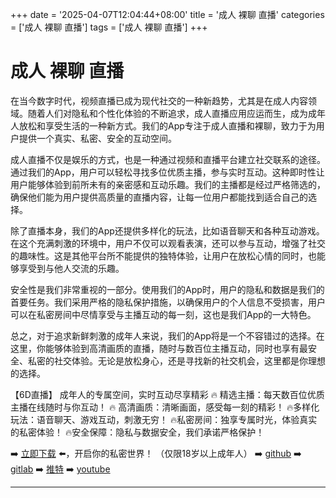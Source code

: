 +++
date = '2025-04-07T12:04:44+08:00'
title = '成人 裸聊 直播'
categories = ['成人 裸聊 直播']
tags = ['成人 裸聊 直播']
+++

# 成人 裸聊 直播

在当今数字时代，视频直播已成为现代社交的一种新趋势，尤其是在成人内容领域。随着人们对隐私和个性化体验的不断追求，成人直播应用应运而生，成为成年人放松和享受生活的一种新方式。我们的App专注于成人直播和裸聊，致力于为用户提供一个真实、私密、安全的互动空间。

成人直播不仅是娱乐的方式，也是一种通过视频和直播平台建立社交联系的途径。通过我们的App，用户可以轻松寻找多位优质主播，参与实时互动。这种即时性让用户能够体验到前所未有的亲密感和互动乐趣。我们的主播都是经过严格筛选的，确保他们能为用户提供高质量的直播内容，让每一位用户都能找到适合自己的选择。

除了直播本身，我们的App还提供多样化的玩法，比如语音聊天和各种互动游戏。在这个充满刺激的环境中，用户不仅可以观看表演，还可以参与互动，增强了社交的趣味性。这是其他平台所不能提供的独特体验，让用户在放松心情的同时，也能够享受到与他人交流的乐趣。

安全性是我们非常重视的一部分。使用我们的App时，用户的隐私和数据是我们的首要任务。我们采用严格的隐私保护措施，以确保用户的个人信息不受损害，用户可以在私密房间中尽情享受与主播互动的每一刻，这也是我们App的一大特色。

总之，对于追求新鲜刺激的成年人来说，我们的App将是一个不容错过的选择。在这里，你能够体验到高清画质的直播，随时与数百位主播互动，同时也享有最安全、私密的社交体验。无论是放松身心，还是寻找新的社交机会，这里都是你理想的选择。

【6D直播】
成年人的专属空间，实时互动尽享精彩
🔥 精选主播：每天数百位优质主播在线随时与你互动！
🔥 高清画质：清晰画面，感受每一刻的精彩！
🔥多样化玩法：语音聊天、游戏互动，刺激无穷！
🔥私密房间：独享专属时光，体验真实的私密体验！
🔥安全保障：隐私与数据安全，我们承诺严格保护！

➡️ [立即下载](https://down123.s3.ap-east-1.amazonaws.com/down/down.html?channelCode=blog) ⬅️，开启你的私密世界！
（仅限18岁以上成年人）
➡️ [github](https://aldult-live.github.io/)
➡️ [gitlab](https://seo-09598d.gitlab.io/)
➡️ [推特](https://x.com/wegame33)
➡️ [youtube](https://www.youtube.com/@6Dlive)

---
